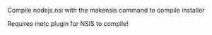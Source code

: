 Compile nodejs.nsi with the makensis command to compile installer

Requires inetc plugin for NSIS to compile!
